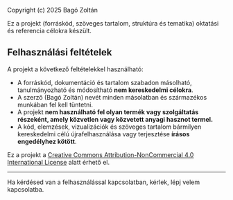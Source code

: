 Copyright (c) 2025 Bagó Zoltán

Ez a projekt (forráskód, szöveges tartalom, struktúra és tematika) oktatási és referencia célokra készült.

## Felhasználási feltételek

A projekt a következő feltételekkel használható:

- A forráskód, dokumentáció és tartalom szabadon másolható, tanulmányozható és módosítható **nem kereskedelmi célokra**.
- A szerző (Bagó Zoltán) nevét minden másolatban és származékos munkában fel kell tüntetni.
- A projekt **nem használható fel olyan termék vagy szolgáltatás részeként, amely közvetlen vagy közvetett anyagi hasznot termel.**
- A kód, elemzések, vizualizációk és szöveges tartalom bármilyen kereskedelmi célú újrafelhasználása vagy terjesztése **írásos engedélyhez kötött**.

Ez a projekt a [Creative Commons Attribution-NonCommercial 4.0 International License](https://creativecommons.org/licenses/by-nc/4.0/) alatt érhető el.

---

Ha kérdésed van a felhasználással kapcsolatban, kérlek, lépj velem kapcsolatba.
